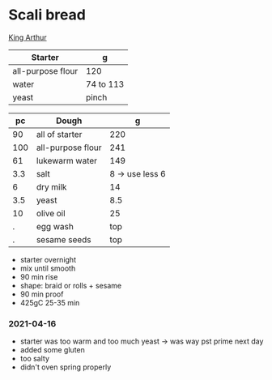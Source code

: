 # Scali bread

[King Arthur](https://www.kingarthurbaking.com/recipes/scali-bread-recipe)

Starter | g 
--- | ---
all-purpose flour | 120
water | 74 to 113
yeast | pinch

pc | Dough | g
--- | --- | ---
90 | all of starter | 220 
100 | all-purpose flour | 241
61 | lukewarm water | 149
3.3 | salt | 8 -> use less 6
6 | dry milk | 14
3.5 | yeast | 8.5
10 | olive oil | 25
. | egg wash | top
. | sesame seeds | top

- starter overnight
- mix until smooth
- 90 min rise
- shape: braid or rolls + sesame
- 90 min proof
- 425gC 25-35 min

### 2021-04-16
- starter was too warm and too much yeast -> was way pst prime next day
- added some gluten
- too salty
- didn't oven spring properly
